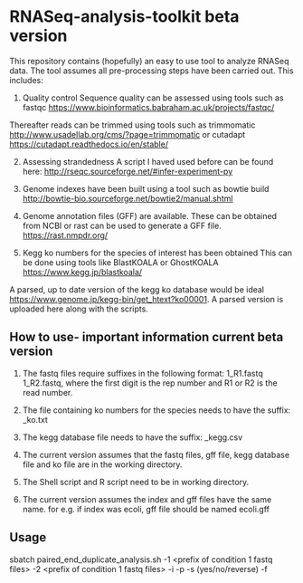 # RNASeq-analysis-toolkit beta version
This repository contains (hopefully) an easy to use tool to analyze RNASeq data. The tool assumes all pre-processing steps have been carried out. This includes:

1) Quality control
Sequence quality can be assessed using tools such as fastqc https://www.bioinformatics.babraham.ac.uk/projects/fastqc/

Thereafter reads can be trimmed using tools such as trimmomatic http://www.usadellab.org/cms/?page=trimmomatic or cutadapt https://cutadapt.readthedocs.io/en/stable/

2) Assessing strandedness 
A script I haved used before can be found here: http://rseqc.sourceforge.net/#infer-experiment-py

3) Genome indexes have been built using a tool such as bowtie build http://bowtie-bio.sourceforge.net/bowtie2/manual.shtml

4) Genome annotation files (GFF) are available. These can be obtained from NCBI or rast can be used to generate a GFF file. https://rast.nmpdr.org/ 

5) Kegg ko numbers for the species of interest has been obtained
This can be done using tools like BlastKOALA or GhostKOALA https://www.kegg.jp/blastkoala/

A parsed, up to date version of the kegg ko database would be ideal https://www.genome.jp/kegg-bin/get_htext?ko00001. A parsed version is uploaded here along with the scripts. 


## How to use- important information current beta version

1) The fastq files require suffixes in the following format:  1_R1.fastq 1_R2.fastq, where the first digit is the rep number and R1 or R2 is the read number. 

2) The file containing ko numbers for the species needs to have the suffix:  _ko.txt

3) The kegg database file needs to have the suffix: _kegg.csv

4) The current version assumes that the fastq files, gff file, kegg database file and ko file are in the working directory.

5) The Shell script and R script need to be in working directory.

6) The current version assumes the index and gff files have the same name. for e.g. if index was ecoli, gff file should be named ecoli.gff


## Usage
 
sbatch paired_end_duplicate_analysis.sh -1 <prefix of condition 1 fastq files> -2 <prefix of condition 1 fastq files> -i <index file> -p <path to index file> -s <strandedness> (yes/no/reverse) -f <feature>





 


